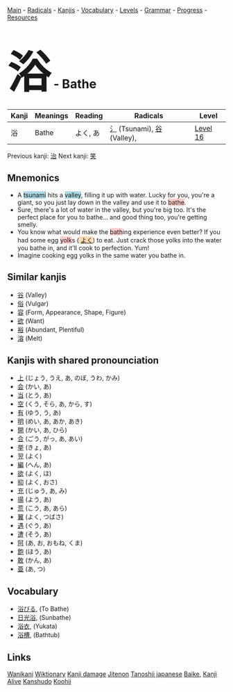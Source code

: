 <style> bigfont {font-size: 100px}</style>
[Main](../README.md) -
[Radicals](../radicals.md) -
[Kanjis](../kanjis.md) -
[Vocabulary](../vocabulary.md) -
[Levels](../levels.md) -
[Grammar](../grammar.md) - 
[Progress](../progress.md) -
[Resources](../resources.md)
# <bigfont> 浴</bigfont> - Bathe 

| Kanji | Meanings | Reading | Radicals | Level |
| --- | --- | --- | --- | --- |
| 浴 | Bathe | よく, あ | [氵](../radicals/氵.md) (Tsunami), [谷](../radicals/谷.md) (Valley),  | [Level 16](../levels/wk_level16.md) |

Previous kanji: [治](治.md) Next kanji: [笑](笑.md) 

## Mnemonics
 * A <span style="background-color:#ADD8E6"> tsunami</span> hits a <span style="background-color:#ADD8E6"> valley</span>, filling it up with water. Lucky for you, you're a giant, so you just lay down in the valley and use it to <span style="background-color:#ffcccb"> bathe</span>.
* Sure, there's a lot of water in the valley, but you're big too. It's the perfect place for you to bathe... and good thing too, you're getting smelly.
* You know what would make the <span style="background-color:#ffcccb"> bath</span>ing experience even better? If you had some egg <span style="background-color:#ffcccb"> yolk</span>s (<span style="background-color:#fed8b1"> [よく](https://jisho.org/search/よく)</span>) to eat. Just crack those yolks into the water you bathe in, and it'll cook to perfection. Yum!
* Imagine cooking egg yolks in the same water you bathe in.


## Similar kanjis
 * [谷](谷.md) (Valley)
* [俗](俗.md) (Vulgar)
* [容](容.md) (Form, Appearance, Shape, Figure)
* [欲](欲.md) (Want)
* [裕](裕.md) (Abundant, Plentiful)
* [溶](溶.md) (Melt)



## Kanjis with shared pronounciation
 * [上](上.md) (じょう, うえ, あ, のぼ, うわ, かみ)
* [会](会.md) (かい, あ)
* [当](当.md) (とう, あ)
* [空](空.md) (くう, そら, あ, から, す)
* [有](有.md) (ゆう, う, あ)
* [明](明.md) (めい, あ, あか, あき)
* [開](開.md) (かい, あ, ひら)
* [合](合.md) (ごう, がっ, あ, あい)
* [挙](挙.md) (きょ, あ)
* [翌](翌.md) (よく)
* [編](編.md) (へん, あ)
* [欲](欲.md) (よく, ほ)
* [抑](抑.md) (よく, おさ)
* [充](充.md) (じゅう, あ, み)
* [揚](揚.md) (よう, あ)
* [荒](荒.md) (こう, あ, あら)
* [翼](翼.md) (よく, つばさ)
* [遇](遇.md) (ぐう, あ)
* [遭](遭.md) (そう, あ)
* [阿](阿.md) (あ, お, おもね, くま)
* [飽](飽.md) (ほう, あ)
* [敢](敢.md) (かん, あ)
* [亜](亜.md) (あ, つ)



## Vocabulary
 * [浴びる](../vocabulary/浴.md), (To Bathe)
* [日光浴](../vocabulary/浴.md), (Sunbathe)
* [浴衣](../vocabulary/浴.md), (Yukata)
* [浴槽](../vocabulary/浴.md), (Bathtub)




## Links 


[Wanikani](https://www.wanikani.com/kanji/浴)
[Wiktionary](https://en.wiktionary.org/wiki/浴)
[Kanji damage](http://www.kanjidamage.com/kanji/search?utf8=✓&q=浴)
[Jitenon](https://jitenon.com/kanji/浴)
[Tanoshii japanese](https://www.tanoshiijapanese.com/dictionary/kanji.cfm?k=浴)
[Baike](https://baike.baidu.com/item/浴),
[Kanji Alive](https://app.kanjialive.com/浴)
[Kanshudo](https://www.kanshudo.com/searchmn?q=浴)
[Koohii](https://kanji.koohii.com/study/kanji/浴)
